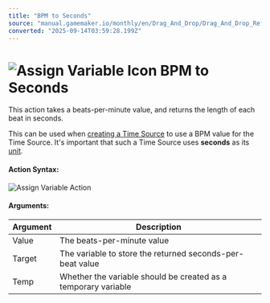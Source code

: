 ```yaml
---
title: "BPM to Seconds"
source: "manual.gamemaker.io/monthly/en/Drag_And_Drop/Drag_And_Drop_Reference/Time_Sources/BPM_to_Seconds.htm"
converted: "2025-09-14T03:59:28.199Z"
---
```


# ![Assign Variable Icon](../../../assets/Images/Scripting_Reference/Drag_And_Drop/Reference/Time_Sources/Action_Icons/BPM_to_Seconds.png) BPM to Seconds

This action takes a beats-per-minute value, and returns the length of each beat in seconds.

This can be used when [creating a Time Source](Create_Time_Source.md) to use a BPM value for the Time Source. It's important that such a Time Source uses **seconds** as its [unit](../../../GameMaker_Language/GML_Reference/Time_Sources/Time_Source_Units.md).

#### Action Syntax:

![Assign Variable Action](../../../assets/Images/Scripting_Reference/Drag_And_Drop/Reference/Time_Sources/Action_Syntax/BPM_to_Sec.png)

#### Arguments:

| Argument | Description |
| --- | --- |
| Value | The beats-per-minute value |
| Target | The variable to store the returned seconds-per-beat value |
| Temp | Whether the variable should be created as a temporary variable |